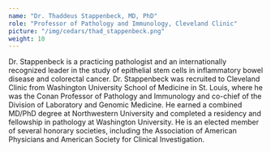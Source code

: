 ```yaml
---
name: "Dr. Thaddeus Stappenbeck, MD, PhD"
role: "Professor of Pathology and Immunology, Cleveland Clinic"
picture: "/img/cedars/thad_stappenbeck.png"
weight: 10
---
```


Dr. Stappenbeck is a practicing pathologist and an internationally recognized leader in the study of epithelial stem cells in inflammatory bowel disease and colorectal cancer. Dr. Stappenbeck was recruited to Cleveland Clinic from Washington University School of Medicine in St. Louis, where he was the Conan Professor of Pathology and Immunology and co-chief of the Division of Laboratory and Genomic Medicine. He earned a combined MD/PhD degree at Northwestern University and completed a residency and fellowship in pathology at Washington University. He is an elected member of several honorary societies, including the Association of American Physicians and American Society for Clinical Investigation.
